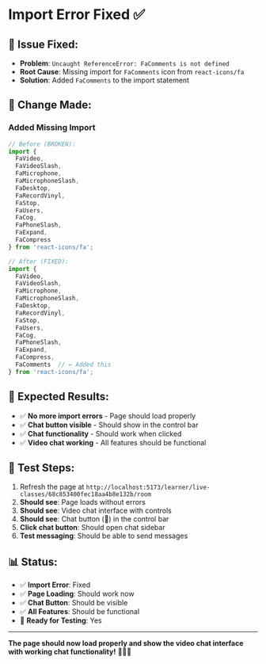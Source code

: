 # Import Error Fixed ✅

## 🔧 **Issue Fixed:**
- **Problem**: `Uncaught ReferenceError: FaComments is not defined`
- **Root Cause**: Missing import for `FaComments` icon from `react-icons/fa`
- **Solution**: Added `FaComments` to the import statement

## 📝 **Change Made:**

### **Added Missing Import**
```javascript
// Before (BROKEN):
import { 
  FaVideo, 
  FaVideoSlash, 
  FaMicrophone, 
  FaMicrophoneSlash, 
  FaDesktop,
  FaRecordVinyl,
  FaStop,
  FaUsers,
  FaCog,
  FaPhoneSlash,
  FaExpand,
  FaCompress
} from 'react-icons/fa';

// After (FIXED):
import { 
  FaVideo, 
  FaVideoSlash, 
  FaMicrophone, 
  FaMicrophoneSlash, 
  FaDesktop,
  FaRecordVinyl,
  FaStop,
  FaUsers,
  FaCog,
  FaPhoneSlash,
  FaExpand,
  FaCompress,
  FaComments  // ← Added this
} from 'react-icons/fa';
```

## 🎯 **Expected Results:**
- ✅ **No more import errors** - Page should load properly
- ✅ **Chat button visible** - Should show in the control bar
- ✅ **Chat functionality** - Should work when clicked
- ✅ **Video chat working** - All features should be functional

## 🧪 **Test Steps:**
1. Refresh the page at `http://localhost:5173/learner/live-classes/68c853400fec18aa4b8e132b/room`
2. **Should see**: Page loads without errors
3. **Should see**: Video chat interface with controls
4. **Should see**: Chat button (💬) in the control bar
5. **Click chat button**: Should open chat sidebar
6. **Test messaging**: Should be able to send messages

## 📊 **Status:**
- ✅ **Import Error**: Fixed
- ✅ **Page Loading**: Should work now
- ✅ **Chat Button**: Should be visible
- ✅ **All Features**: Should be functional
- 🎯 **Ready for Testing**: Yes

---
**The page should now load properly and show the video chat interface with working chat functionality!** 🎥💬✨
